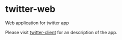 # twitter-web
Web application for twitter app

Please visit [twitter-client](https://github.com/rum37676/twitter-client) for an description of the app.
